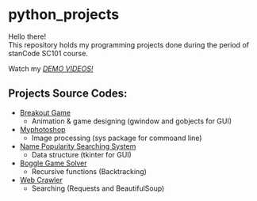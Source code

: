 # python_projects
Hello there!\
This repository holds my programming projects done during the period of stanCode SC101 course.

Watch my *[DEMO VIDEOS!](https://www.facebook.com/100003148183695/videos/3889284381186463/)*

## Projects Source Codes:
* [Breakout Game](https://github.com/fish159753/python_projects/tree/main/SC101_Assignment2%E2%80%93%E5%90%B3%E9%89%A6%E5%BF%A0)
  * Animation & game designing (gwindow and gobjects for GUI)
* [Myphotoshop](https://github.com/fish159753/python_projects/blob/main/SC101_Assignment3%EF%BC%BF%E5%90%B3%E9%89%A6%E5%BF%A0/stanCodoshop.py)
  * Image processing (sys package for commoand line)
* [Name Popularity Searching System](https://github.com/fish159753/python_projects/tree/main/SC101_Assignment4_%E5%90%B3%E9%89%A6%E5%BF%A0)
  * Data structure (tkinter for GUI)
* [Boggle Game Solver](https://github.com/fish159753/python_projects/blob/main/SC101_Assignment5_%E5%90%B3%E9%89%A6%E5%BF%A0/boggle.py)
  * Recursive functions (Backtracking)
* [Web Crawler](https://github.com/fish159753/python_projects/blob/main/web_crawler.py)
  * Searching (Requests and BeautifulSoup)
